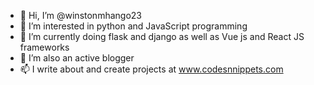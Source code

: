 - 👋 Hi, I’m @winstonmhango23
- 👀 I’m interested in python and JavaScript programming
- 🌱 I’m currently doing flask and django as well as Vue js and React JS frameworks
- 💞️ I’m also an active blogger
- 📫 I write about and create projects at www.codesnnippets.com

<!---
winstonmhango23/winstonmhango23 is a ✨ special ✨ repository because its `README.md` (this file) appears on your GitHub profile.
You can click the Preview link to take a look at your changes.
--->
